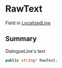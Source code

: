 # RawText

Field in [LocalizedLine](broken-reference)

## Summary

DialogueLine's text

```csharp
public string? RawText;
```
